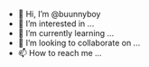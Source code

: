 - 👋 Hi, I’m @buunnyboy
- 👀 I’m interested in ...
- 🌱 I’m currently learning ...
- 💞️ I’m looking to collaborate on ...
- 📫 How to reach me ...

<!---
buunnyboy/buunnyboy is a ✨ special ✨ repository because its `README.md` (this file) appears on your GitHub profile.
You can click the Preview link to take a look at your changes.
--->
